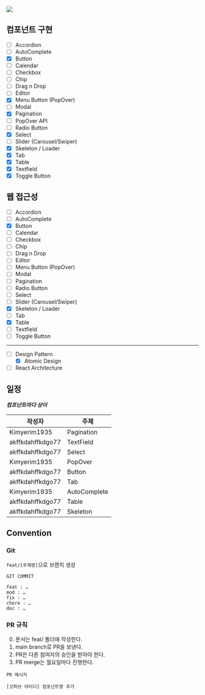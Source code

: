 ![](https://img.shields.io/badge/기간-2023--05~2023--06-blue)

## 컴포넌트 구현

-   [ ] Accordion
-   [ ] AutoComplete
-   [x] Button
-   [ ] Calendar
-   [ ] Checkbox
-   [ ] Chip
-   [ ] Drag n Drop
-   [ ] Editor
-   [x] Menu Button (PopOver)
-   [ ] Modal
-   [x] Pagination
-   [ ] PopOver API
-   [ ] Radio Button
-   [x] Select
-   [ ] Slider (Carousel/Swiper)
-   [x] Skeleton / Loader
-   [x] Tab
-   [x] Table
-   [x] Textfield
-   [x] Toggle Button

## 웹 접근성

-   [ ] Accordion
-   [ ] AutoComplete
-   [x] Button
-   [ ] Calendar
-   [ ] Checkbox
-   [ ] Chip
-   [ ] Drag n Drop
-   [ ] Editor
-   [ ] Menu Button (PopOver)
-   [ ] Modal
-   [ ] Pagination
-   [ ] Radio Button
-   [ ] Select
-   [ ] Slider (Carousel/Swiper)
-   [x] Skeleton / Loader
-   [ ] Tab
-   [x] Table
-   [ ] Textfield
-   [ ] Toggle Button

---

-   [ ] Design Pattern
    -   [x] Atomic Design
-   [ ] React Architecture

## 일정

**_컴포넌트마다 상이_**

| 작성자           | 주제         |
| ---------------- | ------------ |
| Kimyerim1935     | Pagination   |
| akffkdahffkdgo77 | TextField    |
| akffkdahffkdgo77 | Select       |
| Kimyerim1935     | PopOver      |
| akffkdahffkdgo77 | Button       |
| akffkdahffkdgo77 | Tab          |
| Kimyerim1935     | AutoComplete |
| akffkdahffkdgo77 | Table        |
| akffkdahffkdgo77 | Skeleton     |

## Convention

### Git

<code>feat/[주제명]</code>으로 브랜치 생성

```
GIT COMMIT

feat : …
mod : …
fix : …
chore : …
doc : …
```

### PR 규칙

0. 문서는 feat/ 폴더에 작성한다.
1. main branch로 PR을 보낸다.
2. PR은 다른 참여자의 승인을 받아야 한다.
3. PR merge는 월요일마다 진행한다.

```
PR 메시지

[깃허브 아이디] 컴포넌트명 추가

```
